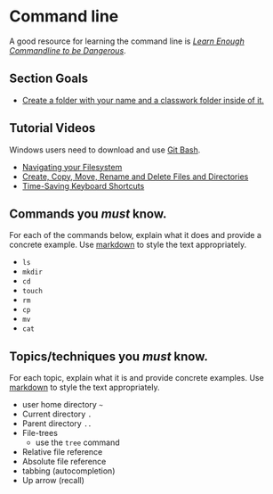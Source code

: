 # Command line
A good resource for learning the command line is *[Learn Enough Commandline to be Dangerous](https://www.learnenough.com/command-line-tutorial/basics)*.

## Section Goals
- [Create a folder with your name and a classwork folder inside of it.](https://youtu.be/ye8UvyMRxcs)

## Tutorial Videos
Windows users need to download and use [Git Bash](https://git-scm.com/downloads).
- [Navigating your Filesystem](https://www.youtube.com/watch?v=j6vKLJxAKfw)
- [Create, Copy, Move, Rename and Delete Files and Directories](https://www.youtube.com/watch?v=eoejHvAPDFs)
- [Time-Saving Keyboard Shortcuts](https://www.youtube.com/watch?v=TXzrk3b9sKM)

## Commands you *must* know.
For each of the commands below, explain what it does and provide a concrete example. Use [markdown](https://github.com/adam-p/markdown-here/wiki/Markdown-Cheatsheet) to style the text appropriately.
- `ls`
- `mkdir`
- `cd`
- `touch`
- `rm`
- `cp`
- `mv`
- `cat`

## Topics/techniques you *must* know.
For each topic, explain what it is and provide concrete examples. Use [markdown](https://github.com/adam-p/markdown-here/wiki/Markdown-Cheatsheet) to style the text appropriately.
- user home directory `~`
- Current directory `.`
- Parent directory `..`
- File-trees
  - use the `tree` command
- Relative file reference
- Absolute file reference
- tabbing (autocompletion)
- Up arrow (recall)

